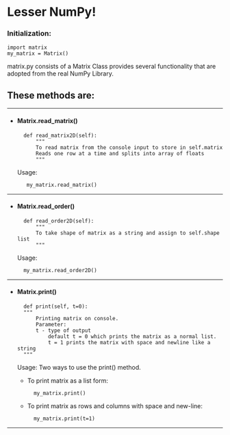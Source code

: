 # Lesser NumPy!

### Initialization:
    import matrix
    my_matrix = Matrix()

matrix.py consists of a Matrix Class provides several functionality that are adopted from the real NumPy Library.

## These methods are:

<hr>

- #### Matrix.read_matrix()

        def read_matrix2D(self):
            """
            To read matrix from the console input to store in self.matrix
            Reads one row at a time and splits into array of floats
            """
            
    Usage:
    
         my_matrix.read_matrix()
 
<hr>

- #### Matrix.read_order()
        
        def read_order2D(self):
            """
            To take shape of matrix as a string and assign to self.shape list
            """
            
    Usage:
        
        my_matrix.read_order2D()
        
<hr>

- #### Matrix.print()

        def print(self, t=0):
        """
            Printing matrix on console.
            Parameter:
            t - type of output
                default t = 0 which prints the matrix as a normal list.
                t = 1 prints the matrix with space and newline like a string
        """
        
    Usage: Two ways to use the print() method.
    
    - To print matrix as a list form:
        
            my_matrix.print()
    - To print matrix as rows and columns with space and new-line:
    
            my_matrix.print(t=1)
        
<hr>